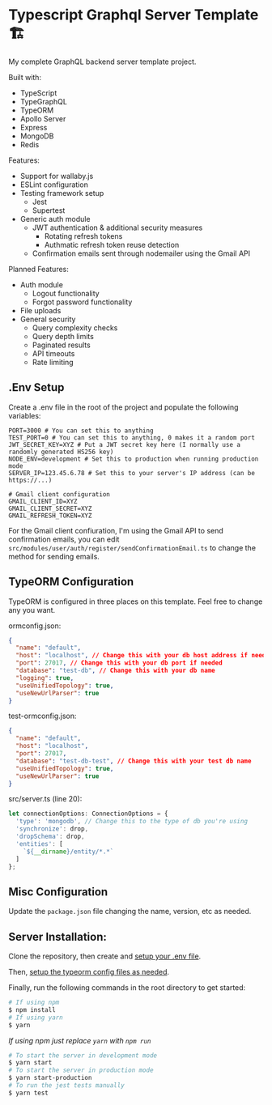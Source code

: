 # Typescript Graphql Server Template :building_construction:

My complete GraphQL backend server template project.

Built with:
- TypeScript
- TypeGraphQL
- TypeORM
- Apollo Server
- Express
- MongoDB
- Redis

Features:
- Support for wallaby.js
- ESLint configuration
- Testing framework setup
  - Jest
  - Supertest
- Generic auth module
  - JWT authentication & additional security measures
    - Rotating refresh tokens
    - Authmatic refresh token reuse detection
  - Confirmation emails sent through nodemailer using the Gmail API

Planned Features:
- Auth module
  - Logout functionality
  - Forgot password functionality
- File uploads
- General security
  - Query complexity checks
  - Query depth limits
  - Paginated results
  - API timeouts
  - Rate limiting

## .Env Setup

Create a .env file in the root of the project and populate the following variables:
```env
PORT=3000 # You can set this to anything
TEST_PORT=0 # You can set this to anything, 0 makes it a random port
JWT_SECRET_KEY=XYZ # Put a JWT secret key here (I normally use a randomly generated HS256 key)
NODE_ENV=development # Set this to production when running production mode
SERVER_IP=123.45.6.78 # Set this to your server's IP address (can be https://...)

# Gmail client configuration
GMAIL_CLIENT_ID=XYZ
GMAIL_CLIENT_SECRET=XYZ
GMAIL_REFRESH_TOKEN=XYZ
```

For the Gmail client confiuration, I'm using the Gmail API to send confirmation emails, you can edit `src/modules/user/auth/register/sendConfirmationEmail.ts` to change the method for sending emails.

## TypeORM Configuration

TypeORM is configured in three places on this template. Feel free to change any you want.

ormconfig.json:
```json
{
  "name": "default",
  "host": "localhost", // Change this with your db host address if needed
  "port": 27017, // Change this with your db port if needed
  "database": "test-db", // Change this with your db name
  "logging": true,
  "useUnifiedTopology": true,
  "useNewUrlParser": true
}
```

test-ormconfig.json:
```json
{
  "name": "default",
  "host": "localhost",
  "port": 27017,
  "database": "test-db-test", // Change this with your test db name
  "useUnifiedTopology": true,
  "useNewUrlParser": true
}
```

src/server.ts (line 20):
```ts
let connectionOptions: ConnectionOptions = {
  'type': 'mongodb', // Change this to the type of db you're using
  'synchronize': drop,
  'dropSchema': drop,
  'entities': [
    `${__dirname}/entity/*.*`
  ]
};
```

## Misc Configuration

Update the `package.json` file changing the name, version, etc as needed.

## Server Installation:

Clone the repository, then create and [setup your .env file](#env-setup).

Then, [setup the typeorm config files as needed](#typeorm-configuration).

Finally, run the following commands in the root directory to get started:
```bash
# If using npm
$ npm install
# If using yarn
$ yarn
```

*If using npm just replace `yarn` with `npm run`*
```bash
# To start the server in development mode
$ yarn start
# To start the server in production mode
$ yarn start-production
# To run the jest tests manually
$ yarn test
```
